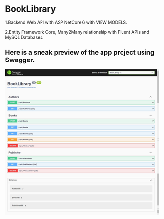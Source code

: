 # BookLibrary

1.Backend Web API with ASP NetCore 6 with VIEW MODELS.

2.Entity Framework Core, Many2Many relationship with Fluent APIs and MySQL Databases.

## Here is a sneak preview of the app project using Swagger.
![](images/libra.png)